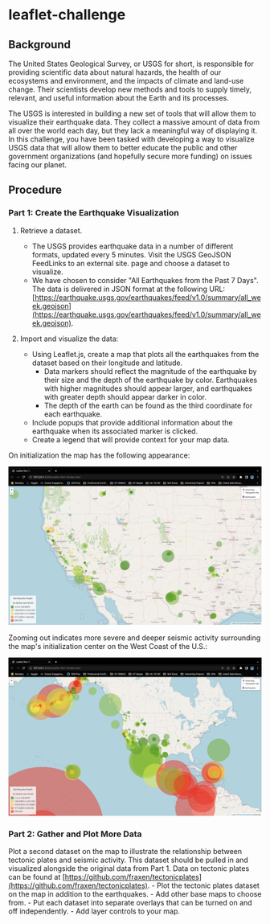 # leaflet-challenge

## Background
The United States Geological Survey, or USGS for short, is responsible for providing scientific data about natural hazards, the health of our ecosystems and environment, and the impacts of climate and land-use change. Their scientists develop new methods and tools to supply timely, relevant, and useful information about the Earth and its processes.

The USGS is interested in building a new set of tools that will allow them to visualize their earthquake data. They collect a massive amount of data from all over the world each day, but they lack a meaningful way of displaying it. In this challenge, you have been tasked with developing a way to visualize USGS data that will allow them to better educate the public and other government organizations (and hopefully secure more funding) on issues facing our planet.

## Procedure
### Part 1: Create the Earthquake Visualization

1. Retrieve a dataset.
    - The USGS provides earthquake data in a number of different formats, updated every 5 minutes. Visit the USGS GeoJSON FeedLinks to an external site. page and choose a dataset to visualize.
    - We have chosen to consider "All Earthquakes from the Past 7 Days". The data is delivered in JSON format at the following URL: [https://earthquake.usgs.gov/earthquakes/feed/v1.0/summary/all_week.geojson](https://earthquake.usgs.gov/earthquakes/feed/v1.0/summary/all_week.geojson).

2. Import and visualize the data:
    - Using Leaflet.js, create a map that plots all the earthquakes from the dataset based on their longitude and latitude.
        - Data markers should reflect the magnitude of the earthquake by their size and the depth of the earthquake by color. Earthquakes with higher magnitudes should appear larger, and earthquakes with greater depth should appear darker in color.
        - The depth of the earth can be found as the third coordinate for each earthquake.
    - Include popups that provide additional information about the earthquake when its associated marker is clicked.
    - Create a legend that will provide context for your map data.

On initialization the map has the following appearance:

![Map Appearance on Initialization](/Leaflet-Part-1/Images/map_initial.png)

Zooming out indicates more severe and deeper seismic activity surrounding the map's initialization center on the West Coast of the U.S.:

![Map Appearance on Initialization](/Leaflet-Part-1/Images/map_zoom_out.png)

### Part 2: Gather and Plot More Data
Plot a second dataset on the map to illustrate the relationship between tectonic plates and seismic activity. This dataset should be pulled in and visualized alongside the original data from Part 1. Data on tectonic plates can be found at [https://github.com/fraxen/tectonicplates](https://github.com/fraxen/tectonicplates).
    - Plot the tectonic plates dataset on the map in addition to the earthquakes.
    - Add other base maps to choose from.
    - Put each dataset into separate overlays that can be turned on and off independently.
    - Add layer controls to your map.
